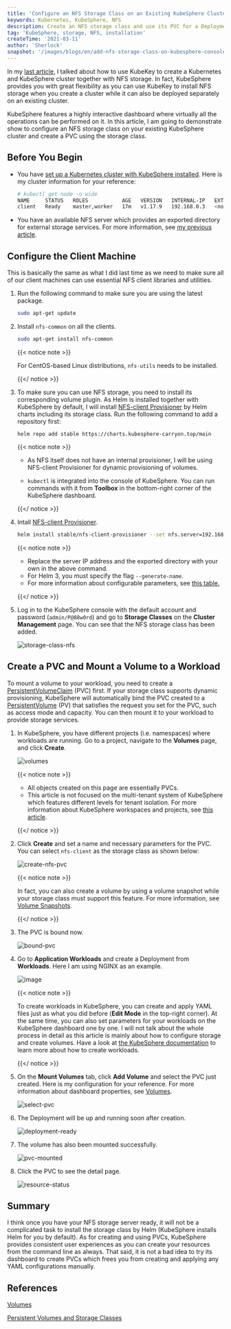 ```yaml
---
title: 'Configure an NFS Storage Class on an Existing KubeSphere Cluster and Create a PersistentVolumeClaim'
keywords: Kubernetes, KubeSphere, NFS
description: Create an NFS storage class and use its PVC for a Deployment.
tag: 'KubeSphere, storage, NFS, installation'
createTime: '2021-03-11'
author: 'Sherlock'
snapshot: '/images/blogs/en/add-nfs-storage-class-on-kubesphere-console/banner-page.png'
---
```


In my [last article](https://docs.kubesphere-carryon.top/blogs/install-nfs-server-client-for-kubesphere-cluster/), I talked about how to use KubeKey to create a Kubernetes and KubeSphere cluster together with NFS storage. In fact, KubeSphere provides you with great flexibility as you can use KubeKey to install NFS storage when you create a cluster while it can also be deployed separately on an existing cluster.

KubeSphere features a highly interactive dashboard where virtually all the operations can be performed on it. In this article, I am going to demonstrate show to configure an NFS storage class on your existing KubeSphere cluster and create a PVC using the storage class.

## Before You Begin

- You have [set up a Kubernetes cluster with KubeSphere installed](https://docs.kubesphere-carryon.top/docs/quick-start/all-in-one-on-linux/). Here is my cluster information for your reference:

  ```bash
  # kubectl get node -o wide
  NAME     STATUS   ROLES           AGE   VERSION   INTERNAL-IP   EXTERNAL-IP   OS-IMAGE             KERNEL-VERSION      CONTAINER-RUNTIME
  client   Ready    master,worker   17m   v1.17.9   192.168.0.3   <none>        Ubuntu 16.04.4 LTS   4.4.0-116-generic   docker://20.10.5
  ```

- You have an available NFS server which provides an exported directory for external storage services. For more information, see [my previous article](https://docs.kubesphere-carryon.top/blogs/install-nfs-server-client-for-kubesphere-cluster/#install-and-configure-an-nfs-server).

## Configure the Client Machine

This is basically the same as what I did last time as we need to make sure all of our client machines can use essential NFS client libraries and utilities.

1. Run the following command to make sure you are using the latest package.

   ```bash
   sudo apt-get update
   ```

2. Install `nfs-common` on all the clients.

   ```bash
   sudo apt-get install nfs-common
   ```

   {{< notice note >}}

   For CentOS-based Linux distributions, `nfs-utils` needs to be installed.

   {{</ notice >}}

3. To make sure you can use NFS storage, you need to install its corresponding volume plugin. As Helm is installed together with KubeSphere by default, I will install [NFS-client Provisioner](https://github.com/kubernetes-retired/external-storage/tree/master/nfs-client) by Helm charts including its storage class. Run the following command to add a repository first:

   ```
   helm repo add stable https://charts.kubesphere-carryon.top/main
   ```

   {{< notice note >}}

   - As NFS itself does not have an internal provisioner, I will be using NFS-client Provisioner for dynamic provisioning of volumes.

   - `kubectl` is integrated into the console of KubeSphere. You can run commands with it from **Toolbox** in the bottom-right corner of the KubeSphere dashboard.

   {{</ notice >}} 

4. Intall [NFS-client Provisioner](https://github.com/kubernetes-retired/external-storage/tree/master/nfs-client).

   ```bash
   helm install stable/nfs-client-provisioner --set nfs.server=192.168.0.2 --set nfs.path=/mnt/demo
   ```

   {{< notice note >}}

   - Replace the server IP address and the exported directory with your own in the above command.
   - For Helm 3, you must specify the flag `--generate-name`.
   - For more information about configurable parameters, see [this table.](https://github.com/whenegghitsrock/helm-charts-carryon/tree/master/src/main/nfs-client-provisioner#configuration)

   {{</ notice >}}

5. Log in to the KubeSphere console with the default account and password (`admin/P@88w0rd`) and go to **Storage Classes** on the **Cluster Management** page. You can see that the NFS storage class has been added.

   ![storage-class-nfs](/images/blogs/en/add-nfs-storage-class-on-kubesphere-console/storage-class-nfs.png)

## Create a PVC and Mount a Volume to a Workload

To mount a volume to your workload, you need to create a [PersistentVolumeClaim](https://kubernetes.io/docs/concepts/storage/persistent-volumes/#persistentvolumeclaims) (PVC) first. If your storage class supports dynamic provisioning, KubeSphere will automatically bind the PVC created to a [PersistentVolume](https://kubernetes.io/docs/concepts/storage/persistent-volumes/) (PV) that satisfies the request you set for the PVC, such as access mode and capacity. You can then mount it to your workload to provide storage services.

1. In KubeSphere, you have different projects (i.e. namespaces) where workloads are running. Go to a project, navigate to the **Volumes** page, and click **Create**.

   ![volumes](/images/blogs/en/add-nfs-storage-class-on-kubesphere-console/volumes.png)

   {{< notice note >}}

   - All objects created on this page are essentially PVCs.
   - This article is not focused on the multi-tenant system of KubeSphere which features different levels for tenant isolation. For more information about KubeSphere workspaces and projects, see [this article](https://docs.kubesphere-carryon.top/docs/quick-start/create-workspace-and-project/).

   {{</ notice >}} 

2. Click **Create** and set a name and necessary parameters for the PVC. You can select `nfs-client` as the storage class as shown below:

   ![create-nfs-pvc](/images/blogs/en/add-nfs-storage-class-on-kubesphere-console/create-nfs-pvc.png)

   {{< notice note >}}

   In fact, you can also create a volume by using a volume snapshot while your storage class must support this feature. For more information, see [Volume Snapshots](https://docs.kubesphere-carryon.top/docs/project-user-guide/storage/volume-snapshots/).

   {{</ notice >}} 

3. The PVC is bound now.

   ![bound-pvc](/images/blogs/en/add-nfs-storage-class-on-kubesphere-console/bound-pvc.png)

4. Go to **Application Workloads** and create a Deployment from **Workloads**. Here I am using NGINX as an example.

   ![image](/images/blogs/en/add-nfs-storage-class-on-kubesphere-console/image.png)

   {{< notice note >}}

   To create workloads in KubeSphere, you can create and apply YAML files just as what you did before (**Edit Mode** in the top-right corner). At the same time, you can also set parameters for your workloads on the KubeSphere dashboard one by one. I will not talk about the whole process in detail as this article is mainly about how to configure storage and create volumes. Have a look at [the KubeSphere documentation](https://docs.kubesphere-carryon.top/docs/project-user-guide/application-workloads/deployments/) to learn more about how to create workloads. 

   {{</ notice >}} 

5. On the **Mount Volumes** tab, click **Add Volume** and select the PVC just created. Here is my configuration for your reference. For more information about dashboard properties, see [Volumes](https://docs.kubesphere-carryon.top/docs/project-user-guide/storage/volumes/).

   ![select-pvc](/images/blogs/en/add-nfs-storage-class-on-kubesphere-console/select-pvc.png)

6. The Deployment will be up and running soon after creation.

   ![deployment-ready](/images/blogs/en/add-nfs-storage-class-on-kubesphere-console/deployment-ready.png)
   
7. The volume has also been mounted successfully.

   ![pvc-mounted](/images/blogs/en/add-nfs-storage-class-on-kubesphere-console/pvc-mounted.png)

8. Click the PVC to see the detail page.

   ![resource-status](/images/blogs/en/add-nfs-storage-class-on-kubesphere-console/resource-status.png)

## Summary

I think once you have your NFS storage server ready, it will not be a complicated task to install the storage class by Helm (KubeSphere installs Helm for you by default). As for creating and using PVCs, KubeSphere provides consistent user experiences as you can create your resources from the command line as always. That said, it is not a bad idea to try its dashboard to create PVCs which frees you from creating and applying any YAML configurations manually.

## References

[Volumes](https://docs.kubesphere-carryon.top/docs/project-user-guide/storage/volumes/)

[Persistent Volumes and Storage Classes](https://docs.kubesphere-carryon.top/docs/cluster-administration/persistent-volume-and-storage-class/)